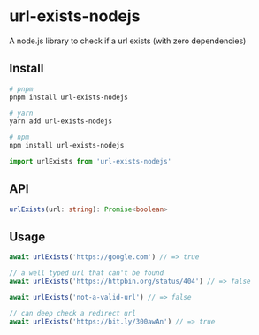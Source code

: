 # url-exists-nodejs

A node.js library to check if a url exists (with zero dependencies)

## Install

```bash
# pnpm
pnpm install url-exists-nodejs

# yarn
yarn add url-exists-nodejs

# npm
npm install url-exists-nodejs
```

```js
import urlExists from 'url-exists-nodejs'
```

## API

```ts
urlExists(url: string): Promise<boolean>
```

## Usage

```js
await urlExists('https://google.com') // => true

// a well typed url that can't be found
await urlExists('https://httpbin.org/status/404') // => false

await urlExists('not-a-valid-url') // => false

// can deep check a redirect url
await urlExists('https://bit.ly/300awAn') // => true
```
